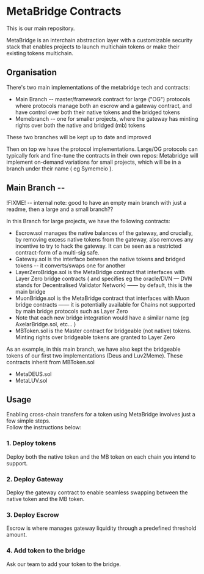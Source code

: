 # MetaBridge Contracts

This is our main repository.

MetaBridge is an interchain abstraction layer with a customizable security stack that enables projects to launch multichain tokens or make their existing tokens multichain.

## Organisation
There's two main implementations of the metabridge tech and contracts:
* Main Branch -- master/framework contract for large ("OG") protocols where protocols manage both an escrow and a gateway contract, and have control over both their native tokens and the bridged tokens
* Memebranch -- one for smaller projects, where the gateway has minting rights over both the native and bridged (mb) tokens

These two branches will be kept up to date and improved

Then on top we have the protocol implementations. Large/OG protocols can typically fork and fine-tune the contracts in their own repos: Metabridge will implement on-demand variations for small projects, which will be in a branch under their name ( eg Symemeio ).

## Main Branch -- 
!FIXME!  -- internal note: good to have an empty main branch with just a readme, then a large and a small branch??

In this Branch for large projects, we have the following contracts:
* Escrow.sol manages the native balances of the gateway, and crucially, by removing excess native tokens from the gateway, also removes any incentive to try to hack the gateway. It can be seen as a restricted contract-form of a multi-sig safe.
* Gateway.sol is the interface between the native tokens and bridged tokens -- it converts/swaps one for another
* LayerZeroBridge.sol is the MetaBridge contract that interfaces with Layer Zero bridge contracts ( and specifies eg the oracle/DVN — DVN stands for Decentralised Validator Network) —— by default, this is the main bridge
* MuonBridge.sol is the MetaBridge contract that interfaces with Muon bridge contracts —— it is potentially available for Chains not supported by main bridge protocols such as Layer Zero
* Note that each new bridge integration would have a similar name (eg AxelarBridge.sol, etc... )
* MBToken.sol is the Master contract for bridgeable (not native) tokens. Minting rights over bridgeable tokens are granted to Layer Zero

As an example, in this main branch, we have also kept the bridgeable tokens of our first two implementations (Deus and Luv2Meme). These contracts inherit from MBToken.sol
* MetaDEUS.sol
* MetaLUV.sol


## Usage
  Enabling cross-chain transfers for a token using MetaBridge involves just a few simple steps.<br/>
  Follow the instructions below:
### 1. Deploy tokens 
  Deploy both the native token and the MB token on each chain you intend to support.

### 2. Deploy Gateway
  Deploy the gateway contract to enable seamless swapping between the native token and the MB token.

### 3. Deploy Escrow
  Escrow is where manages gateway liquidity through a predefined threshold amount.

### 4. Add token to the bridge
  Ask our team to add your token to the bridge.
